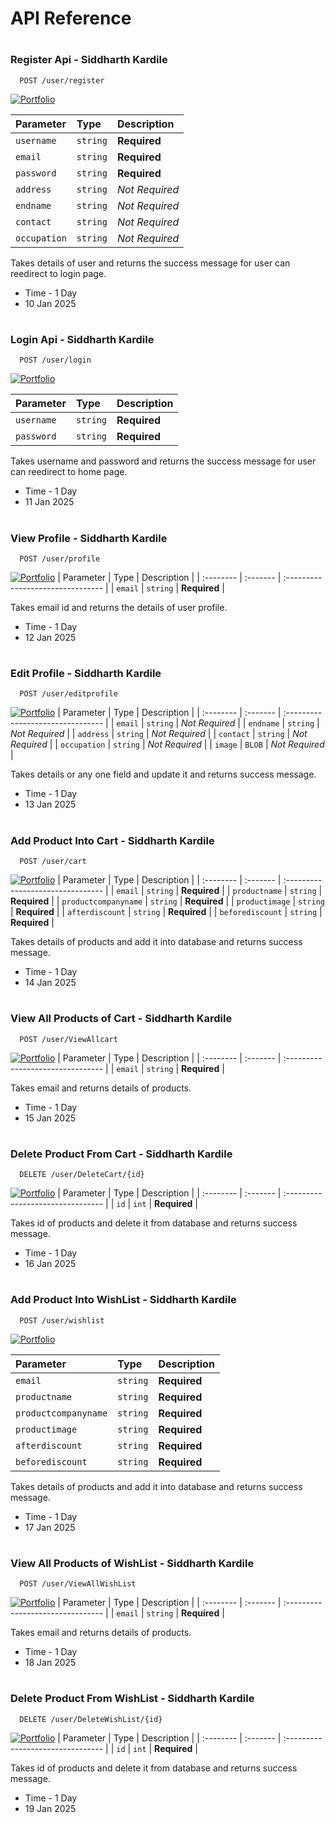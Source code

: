 
# API Reference


#

### Register Api - Siddharth Kardile

```http
  POST /user/register
```
[![Portfolio](https://img.shields.io/badge/Git-MdFile-%2300843e.svg?style=for-the-badge&logo=symfony&logoColor=white)](https://github.com/siddharthk004/Agri-Vision/blob/main/Docs/Backend/MD_Files/Register.md)

| Parameter | Type     | Description                |
| :-------- | :------- | :------------------------- |
| `username` | `string` | **Required** |
| `email` | `string` | **Required** |
| `password` | `string` | **Required** |
| `address` | `string` | *Not Required*  |
| `endname` | `string` | *Not Required* |
| `contact` | `string` | *Not Required* |
| `occupation` | `string` | *Not Required* |


Takes details of user and returns the success message for user can reedirect to login page.

* Time - 1 Day
* 10 Jan 2025

#
 
### Login Api - Siddharth Kardile

```http
  POST /user/login
```
[![Portfolio](https://img.shields.io/badge/Git-MdFile-%2300843e.svg?style=for-the-badge&logo=symfony&logoColor=white)](https://github.com/siddharthk004/Agri-Vision/blob/main/Docs/Backend/MD_Files/login.md)

| Parameter | Type     | Description                |
| :-------- | :------- | :------------------------- |
| `username` | `string` | **Required** |
| `password` | `string` | **Required** |


Takes username and password and returns the success message for user can reedirect to home page.

* Time - 1 Day
* 11 Jan 2025
#

### View Profile - Siddharth Kardile

```http
  POST /user/profile
```
[![Portfolio](https://img.shields.io/badge/Git-MdFile-%2300843e.svg?style=for-the-badge&logo=symfony&logoColor=white)](https://github.com/siddharthk004/Agri-Vision/blob/main/Docs/Backend/MD_Files/ViewProfile.md)
| Parameter | Type     | Description                       |
| :-------- | :------- | :-------------------------------- |
| `email`      | `string` | **Required** |


Takes email id and returns the details of user profile.

* Time - 1 Day
* 12 Jan 2025
#

### Edit Profile - Siddharth Kardile

```http
  POST /user/editprofile
```
[![Portfolio](https://img.shields.io/badge/Git-MdFile-%2300843e.svg?style=for-the-badge&logo=symfony&logoColor=white)](https://github.com/siddharthk004/Agri-Vision/blob/main/Docs/Backend/MD_Files/EditProfile.md)
| Parameter | Type     | Description                       |
| :-------- | :------- | :-------------------------------- |
| `email` | `string` | *Not Required*  |
| `endname` | `string` | *Not Required* |
| `address` | `string` | *Not Required*  |
| `contact` | `string` | *Not Required* |
| `occupation` | `string` | *Not Required* |
| `image` | `BLOB` | *Not Required* |


Takes details or any one field and update it and returns success message.


* Time - 1 Day
* 13 Jan 2025
#

### Add Product Into Cart - Siddharth Kardile

```http
  POST /user/cart
```
[![Portfolio](https://img.shields.io/badge/Git-MdFile-%2300843e.svg?style=for-the-badge&logo=symfony&logoColor=white)](https://github.com/siddharthk004/Agri-Vision/blob/main/Docs/Backend/MD_Files/AddCartProduct.md)
| Parameter | Type     | Description                       |
| :-------- | :------- | :-------------------------------- |
| `email` | `string` |  **Required**  |
| `productname` | `string` | **Required**  |
| `productcompanyname` | `string` |  **Required**   |
| `productimage` | `string` |  **Required**  |
| `afterdiscount` | `string` |  **Required**  |
| `beforediscount` | `string` |  **Required** |

Takes details of products and add it into database and returns success message.

* Time - 1 Day
* 14 Jan 2025
#

### View All Products of Cart - Siddharth Kardile

```http
  POST /user/ViewAllcart
```
[![Portfolio](https://img.shields.io/badge/Git-MdFile-%2300843e.svg?style=for-the-badge&logo=symfony&logoColor=white)](https://github.com/siddharthk004/Agri-Vision/blob/main/Docs/Backend/MD_Files/ViewAllCartProducts.md)
| Parameter | Type     | Description                       |
| :-------- | :------- | :-------------------------------- |
| `email` | `string` |  **Required**  |

Takes email and returns details of products.

* Time - 1 Day
* 15 Jan 2025
#

### Delete Product From Cart - Siddharth Kardile

```http
  DELETE /user/DeleteCart/{id}
```
[![Portfolio](https://img.shields.io/badge/Git-MdFile-%2300843e.svg?style=for-the-badge&logo=symfony&logoColor=white)](https://github.com/siddharthk004/Agri-Vision/blob/main/Docs/Backend/MD_Files/DeleteCartById.md)
| Parameter | Type     | Description                       |
| :-------- | :------- | :-------------------------------- |
| `id` | `int` |  **Required**  |

Takes id of products and delete it from database and returns success message.

* Time - 1 Day
* 16 Jan 2025

#

### Add Product Into WishList - Siddharth Kardile

```http
  POST /user/wishlist
```
[![Portfolio](https://img.shields.io/badge/Git-MdFile-%2300843e.svg?style=for-the-badge&logo=symfony&logoColor=white)](https://github.com/siddharthk004/Agri-Vision/blob/main/Docs/Backend/MD_Files/AddWishlistProduct.md)

| Parameter | Type     | Description                       |
| :-------- | :------- | :-------------------------------- |
| `email` | `string` |  **Required**  |
| `productname` | `string` | **Required**  |
| `productcompanyname` | `string` |  **Required**   |
| `productimage` | `string` |  **Required**  |
| `afterdiscount` | `string` |  **Required**  |
| `beforediscount` | `string` |  **Required** |

Takes details of products and add it into database and returns success message.

* Time - 1 Day
* 17 Jan 2025
#

### View All Products of WishList - Siddharth Kardile

```http
  POST /user/ViewAllWishList
```
[![Portfolio](https://img.shields.io/badge/Git-MdFile-%2300843e.svg?style=for-the-badge&logo=symfony&logoColor=white)](https://github.com/siddharthk004/Agri-Vision/blob/main/Docs/Backend/MD_Files/ViewAllWishlistProducts.md)
| Parameter | Type     | Description                       |
| :-------- | :------- | :-------------------------------- |
| `email` | `string` |  **Required**  |

Takes email and returns details of products.

* Time - 1 Day
* 18 Jan 2025

#

### Delete Product From WishList - Siddharth Kardile

```http
  DELETE /user/DeleteWishList/{id}
```
[![Portfolio](https://img.shields.io/badge/Git-MdFile-%2300843e.svg?style=for-the-badge&logo=symfony&logoColor=white)](https://github.com/siddharthk004/Agri-Vision/blob/main/Docs/Backend/MD_Files/DeleteWishlistById.md)
| Parameter | Type     | Description                       |
| :-------- | :------- | :-------------------------------- |
| `id` | `int` |  **Required**  |

Takes id of products and delete it from database and returns success message.

* Time - 1 Day
* 19 Jan 2025

#
